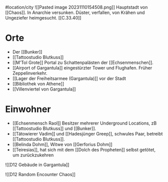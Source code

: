  #location/city
![[Pasted image 20231110154508.png]]
Hauptstadt von [[Chaos]]. In Anarchie versunken. Düster, verfallen, von Krähen und Ungeziefer heimgesucht.
[[C.33.40]]
# Orte

- Der [[Bunker]]
- [[Tattoostudio Blutkuss]]
- [[M'Tol Grote]] Portal zu Schattenpalästen der [[Echsenmenschen]].
- [[Airport of Gargantula]] eingestürzter Tower und Flughafen. Früher Zeppelinverkehr.
- [[Lager der Freiheitsarmee (Gargantula)]] vor der Stadt
- [[Bibliothek von Athene]]
- [[Villenviertel von Gargantula]]

# Einwohner

- [[Echsenmensch Raol]] Besitzer mehrerer Underground Locations, zB [[Tattoostudio Blutkuss]] und [[Bunker]].
- [[Tätowierer Vadim]] und [[Hadesjünger Greep]], schwules Paar, betreibt [[Tattoostudio Blutkuss]].
- [[Belinda Dohm]], Witwe von [[Gerforius Dohm]]
- [[Teiresias]], hat sich mit dem [[Dolch des Propheten]] selbst getötet, um zurückzukehren

![[D12 Gebäude in Gargantula]]

![[D12 Random Encounter Chaos]]